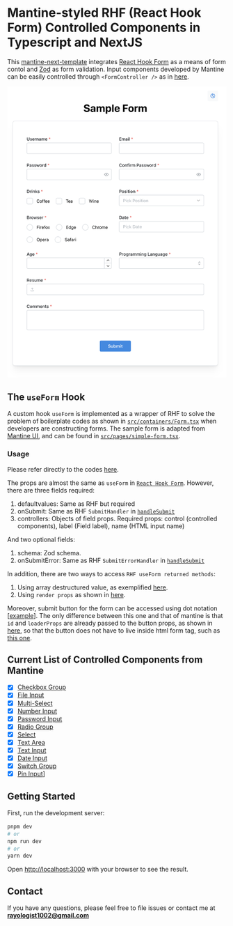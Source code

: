 # Mantine-styled RHF (React Hook Form) Controlled Components in Typescript and NextJS

This [mantine-next-template](https://github.com/mantinedev/mantine-next-template) integrates [React Hook Form](https://github.com/react-hook-form/react-hook-form) as a means of form contol and [Zod](https://github.com/colinhacks/zod) as form validation. Input components developed by Mantine can be easily controlled through `<FormController />` as in [here](https://github.com/Rayologist/rhf-zod-mantine-typescript-template/blob/main/src/containers/Form.tsx).

![Sample Form](assets/form.png)

## The `useForm` Hook

A custom hook `useForm` is implemented as a wrapper of RHF to solve the problem of boilerplate codes as shown in [`src/containers/Form.tsx`](https://github.com/Rayologist/rhf-zod-mantine-typescript-template/blob/main/src/containers/Form.tsx#L216-L242) when developers are constructing forms. The sample form  is adapted from [Mantine UI](https://ui.mantine.dev/category/authentication#authentication-title), and can be found in [`src/pages/simple-form.tsx`](https://github.com/Rayologist/rhf-zod-mantine-typescript-template/blob/main/src/pages/simple-form.tsx#L11-L43).

### Usage

Please refer directly to the codes [here](https://github.com/Rayologist/rhf-zod-mantine-typescript-template/blob/main/src/pages/simple-form.tsx).

The props are almost the same as `useForm` in [`React Hook Form`](https://react-hook-form.com/api/useform). However, there are three fields required:

1. defaultvalues: Same as RHF but required
2. onSubmit: Same as RHF `SubmitHandler` in [`handleSubmit`](https://react-hook-form.com/api/useform/handlesubmit)
3. controllers: Objects of field props. Required props: control (controlled components), label (Field label), name (HTML input name)

And two optional fields:

1. schema: Zod schema.
2. onSubmitError: Same as RHF `SubmitErrorHandler` in [`handleSubmit`](https://react-hook-form.com/api/useform/handlesubmit)

In addition, there are two ways to access `RHF useForm returned methods`:

   1. Using array destructured value, as exemplified [here](https://github.com/Rayologist/rhf-zod-mantine-typescript-template/blob/main/src/pages/simple-form.tsx#L11).
   2. Using `render props` as shown in [here](https://github.com/Rayologist/rhf-zod-mantine-typescript-template/blob/main/src/pages/simple-form.tsx#L73-L87).

Moreover, submit button for the form can be accessed using dot notation [[example](https://github.com/Rayologist/rhf-zod-mantine-typescript-template/blob/main/src/pages/simple-form.tsx#L84-L86)]. The only difference between this one and that of mantine is that `id` and `loaderProps` are already passed to the button props, as shown in [here](https://github.com/Rayologist/rhf-zod-mantine-typescript-template/blob/main/src/pages/simple-form.tsx#L73-L75), so that the button does not have to live inside html form tag, such as [this one](https://github.com/Rayologist/rhf-zod-mantine-typescript-template/blob/main/src/pages/simple-form.tsx#L107-L109).

## Current List of Controlled Components from Mantine

- [x] [Checkbox Group](https://mantine.dev/core/checkbox/)
- [x] [File Input](https://mantine.dev/core/file-input/)
- [x] [Multi-Select](https://mantine.dev/core/multi-select/)
- [x] [Number Input](https://mantine.dev/core/number-input/)
- [x] [Password Input](https://mantine.dev/core/password-input/)
- [x] [Radio Group](https://mantine.dev/core/radio/)
- [x] [Select](https://mantine.dev/core/select/)
- [x] [Text Area](https://mantine.dev/core/textarea/)
- [x] [Text Input](https://mantine.dev/core/text-input/)
- [x] [Date Input](https://mantine.dev/dates/date-input/)
- [x] [Switch Group](https://mantine.dev/core/switch/)
- [x] [Pin Input](https://mantine.dev/core/pin-input/)]

## Getting Started

First, run the development server:

```bash
pnpm dev
# or
npm run dev
# or
yarn dev
```

Open [http://localhost:3000](http://localhost:3000) with your browser to see the result.

## Contact

If you have any questions, please feel free to file issues or contact me at **rayologist1002@gmail.com**
